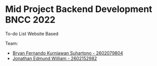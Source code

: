 # Mid Project Backend Development BNCC 2022
To-do List Website Based

Team:
- [Bryan Fernando Kurniawan Suhartono - 2602079804](https://github.com/bryanfks-dev)
- [Jonathan Edmund William - 2602152982](https://github.com/jonathanEdmundW)
